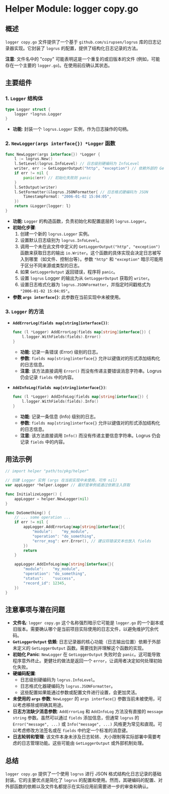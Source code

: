 # Helper Module: logger copy.go

## 概述

`logger copy.go` 文件提供了一个基于 `github.com/sirupsen/logrus` 库的日志记录器实现。它封装了 `logrus` 的配置，提供了结构化日志记录的方法。

**注意**: 文件名中的 "copy" 可能表明这是一个重复的或旧版本的文件 (例如，可能存在一个主要的 `logger.go`)。在使用前应确认其状态。

## 主要组件

### 1. `Logger` 结构体

```go
type Logger struct {
    logger *logrus.Logger
}
```

*   **功能**: 封装一个 `logrus.Logger` 实例，作为日志操作的句柄。

### 2. `NewLogger(args interface{}) *Logger` 函数

```go
func NewLogger(args interface{}) *Logger {
    l := logrus.New()
    l.SetLevel(logrus.InfoLevel) // 日志级别硬编码为 InfoLevel
    writer, err := GetLoggerOutput("http", "exception") // 依赖外部的 GetLoggerOutput 函数
    if err != nil {
        panic(err) // 初始化失败则 panic
    }
    l.SetOutput(writer)
    l.SetFormatter(&logrus.JSONFormatter{ // 日志格式硬编码为 JSON
        TimestampFormat: "2006-01-02 15:04:05",
    })
    return &Logger{logger: l}
}
```

*   **功能**: `Logger` 的构造函数，负责初始化和配置底层的 `logrus.Logger`。
*   **初始化步骤**:
    1.  创建一个新的 `logrus.Logger` 实例。
    2.  设置默认日志级别为 `logrus.InfoLevel`。
    3.  调用一个未在此文件中定义的 `GetLoggerOutput("http", "exception")` 函数来获取日志的输出 `io.Writer`。这个函数的具体实现会决定日志被写入到哪里（如文件、控制台等）。参数 `"http"` 和 `"exception"` 暗示可能用于区分不同来源或类型的日志。
    4.  如果 `GetLoggerOutput` 返回错误，程序将 `panic`。
    5.  设置 `logrus` Logger 的输出为从 `GetLoggerOutput` 获取的 `writer`。
    6.  设置日志格式化器为 `logrus.JSONFormatter`，并指定时间戳格式为 `"2006-01-02 15:04:05"`。
*   **参数 `args interface{}`**: 此参数在当前实现中未被使用。

### 3. `Logger` 的方法

*   **`AddErrorLog(fields map[string]interface{})`**:
    ```go
    func (l *Logger) AddErrorLog(fields map[string]interface{}) {
        l.logger.WithFields(fields).Error()
    }
    ```
    *   **功能**: 记录一条错误 (Error) 级别的日志。
    *   **参数**: `fields map[string]interface{}` 允许以键值对的形式添加结构化的日志信息。
    *   **注意**: 该方法直接调用 `Error()` 而没有传递主要错误消息字符串。Logrus 仍会记录 `fields` 中的内容。

*   **`AddInfoLog(fields map[string]interface{})`**:
    ```go
    func (l *Logger) AddInfoLog(fields map[string]interface{}) {
        l.logger.WithFields(fields).Info()
    }
    ```
    *   **功能**: 记录一条信息 (Info) 级别的日志。
    *   **参数**: `fields map[string]interface{}` 允许以键值对的形式添加结构化的日志信息。
    *   **注意**: 该方法直接调用 `Info()` 而没有传递主要信息字符串。Logrus 仍会记录 `fields` 中的内容。

## 用法示例

```go
// import helper "path/to/pkg/helper"

// 创建 Logger 实例 (args 在当前实现中未使用，可传 nil)
var appLogger *helper.Logger // 最好是单例或通过依赖注入获取

func InitializeLogger() {
    appLogger = helper.NewLogger(nil)
}

func DoSomething() {
    // ... some operation ...
    if err != nil {
        appLogger.AddErrorLog(map[string]interface{}{
            "module":    "my_module",
            "operation": "do_something",
            "error_msg": err.Error(), // 建议将错误文本也放入 fields
        })
        return
    }

    appLogger.AddInfoLog(map[string]interface{}{
        "module":    "my_module",
        "operation": "do_something",
        "status":    "success",
        "record_id": 12345,
    })
}
```

## 注意事项与潜在问题

*   **文件名**: `logger copy.go` 这个名称强烈暗示它可能是 `logger.go` 的一个副本或旧版本。需要确认哪个是当前项目实际使用的日志文件，以避免维护冗余代码。
*   **`GetLoggerOutput` 依赖**: 日志记录器的核心功能（日志输出位置）依赖于外部未定义的 `GetLoggerOutput` 函数。需要找到并理解这个函数的实现。
*   **初始化 Panic**: `NewLogger` 在 `GetLoggerOutput` 失败时会 `panic`。这可能导致程序意外终止。更健壮的做法是返回一个 `error`，让调用者决定如何处理初始化失败。
*   **硬编码配置**:
    *   日志级别硬编码为 `logrus.InfoLevel`。
    *   日志格式化器硬编码为 `logrus.JSONFormatter`。
    *   这些配置如果能通过参数或配置文件进行设置，会更加灵活。
*   **未使用的 `args` 参数**: `NewLogger` 的 `args interface{}` 参数当前未被使用，可以考虑移除或明确其用途。
*   **日志方法缺少消息参数**: `AddErrorLog` 和 `AddInfoLog` 方法没有直接的 `message string` 参数。虽然可以通过 `fields` 添加信息，但通常 `logrus` 的 `Error("message", ...)` 或 `Info("message", ...)` 风格更为常见和直观。可以考虑修改方法签名或在 `fields` 中约定一个标准的消息键。
*   **日志轮转和管理**: 该文件本身未涉及日志轮转、大小限制等实际部署中需要考虑的日志管理功能。这些可能由 `GetLoggerOutput` 或外部机制处理。

## 总结

`logger copy.go` 提供了一个使用 `logrus` 进行 JSON 格式结构化日志记录的基础封装。它的主要优点是简化了 `logrus` 的配置和使用。然而，其硬编码的配置、对外部函数的依赖以及文件名都提示在实际应用前需要进一步的审查和确认。 